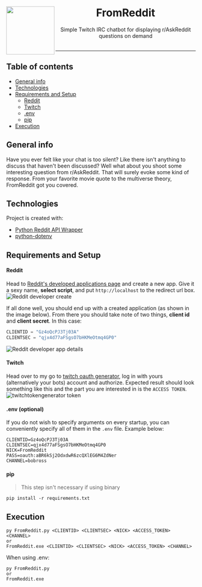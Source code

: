 <center>
<img align="left" width="128" src="https://i.imgur.com/s4eR1Vn.png">
<h1>FromReddit</h1>
Simple Twitch IRC chatbot for displaying r/AskReddit questions on demand
</center> 
</br>

---

## Table of contents

- [General info](#general-info)
- [Technologies](#technologies)
- [Requirements and Setup](#requirements-and-setup)
  - [Reddit](#Reddit)
  - [Twitch](#Twitch)
  - [.env](<#.env optional>)
  - [pip](#pip)
- [Execution](#execution)

## General info

Have you ever felt like your chat is too silent? Like there isn't anything to discuss that haven't been discussed? Well what about you shoot some interesting question from r/AskReddit. That will surely evoke some kind of response. From your favorite movie quote to the multiverse theory, FromReddit got you covered.

## Technologies

Project is created with:

- <a href="https://github.com/praw-dev/praw" target="_blank">Python Reddit API Wrapper</a>
- <a href="https://github.com/theskumar/python-dotenv" target="_blank">python-dotenv</a>

## Requirements and Setup

#### Reddit

Head to [Reddit's developed applications page](https://www.reddit.com/prefs/apps) and create a new app. Give it a sexy name, **select script**, and put `http://localhost` to the redirect url box.
![Reddit developer create](https://i.imgur.com/ID5d1VH.png)

If all done well, you should end up with a created application (as shown in the image below). From there you should take note of two things, **client id** and **client secret**. In this case:

```py
CLIENTID = "Gz4oQcPJ3Tj03A"
CLIENTSEC = "qjx4d77aFSgsO7bHKMeOtmq4GP0"
```

![Reddit developer app details](https://i.imgur.com/cOh6DML.png)

#### Twitch

Head over to my go to [twitch oauth generator](https://twitchtokengenerator.com/quick/p7xAbpkovt), log in with yours (alternatively your bots) account and authorize. Expected result should look something like this and the part you are interested in is the `ACCESS TOKEN`.
![twitchtokengenerator token](https://i.imgur.com/ye7dMEl.png)

#### .env (optional)

If you do not wish to specify arguments on every startup, you can conveniently specify all of them in the `.env` file. Example below:

```.env
CLIENTID=Gz4oQcPJ3Tj03A
CLIENTSEC=qjx4d77aFSgsO7bHKMeOtmq4GP0
NICK=FromReddit
PASS=oauth:aBR6kSj2OdxdwR6zcQXlEG6M4ZdNer
CHANNEL=bobross
```

#### pip

> This step isn't necessary if using binary

```
pip install -r requirements.txt
```

## Execution

```
py FromReddit.py <CLIENTID> <CLIENTSEC> <NICK> <ACCESS_TOKEN> <CHANNEL>
or
FromReddit.exe <CLIENTID> <CLIENTSEC> <NICK> <ACCESS_TOKEN> <CHANNEL>
```

When using .env:

```
py FromReddit.py
or
FromReddit.exe
```
